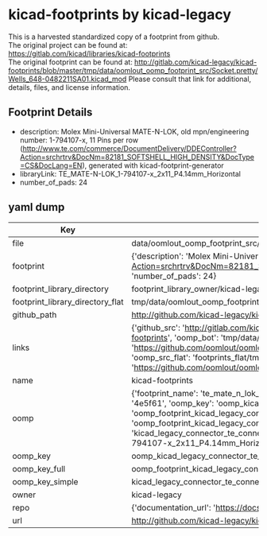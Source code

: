 # kicad-footprints by kicad-legacy  
This is a harvested standardized copy of a footprint from github.  
The original project can be found at:  
https://gitlab.com/kicad/libraries/kicad-footprints  
The original footprint can be found at:
http://gitlab.com/kicad-legacy/kicad-footprints/blob/master/tmp/data/oomlout_oomp_footprint_src/Socket.pretty/Wells_648-0482211SA01.kicad_mod
Please consult that link for additional, details, files, and license information.  
## Footprint Details
* description: Molex Mini-Universal MATE-N-LOK, old mpn/engineering number: 1-794107-x, 11 Pins per row (http://www.te.com/commerce/DocumentDelivery/DDEController?Action=srchrtrv&DocNm=82181_SOFTSHELL_HIGH_DENSITY&DocType=CS&DocLang=EN), generated with kicad-footprint-generator  
* libraryLink: TE_MATE-N-LOK_1-794107-x_2x11_P4.14mm_Horizontal  
* number_of_pads: 24  
## yaml dump  
| Key | Value |  
| --- | --- |  
| file | data/oomlout_oomp_footprint_src/kicad-footprints/Connector_TE-Connectivity.pretty/TE_MATE-N-LOK_1-794107-x_2x11_P4.14mm_Horizontal.kicad_mod |  
| footprint | {'description': 'Molex Mini-Universal MATE-N-LOK, old mpn/engineering number: 1-794107-x, 11 Pins per row (http://www.te.com/commerce/DocumentDelivery/DDEController?Action=srchrtrv&DocNm=82181_SOFTSHELL_HIGH_DENSITY&DocType=CS&DocLang=EN), generated with kicad-footprint-generator', 'libraryLink': 'TE_MATE-N-LOK_1-794107-x_2x11_P4.14mm_Horizontal', 'number_of_pads': 24} |  
| footprint_library_directory | footprint_library_owner/kicad-legacy_kicad-footprints |  
| footprint_library_directory_flat | tmp/data/oomlout_oomp_footprint_src/footprints_flat/kicad_legacy_connector_te_connectivity_te_mate_n_lok_1_794107_x_2x11_p4_14mm_horizontal/working |  
| github_path | http://github.com/kicad-legacy/kicad-footprints/blob/master/tmp/data/oomlout_oomp_footprint_src/Connector_TE-Connectivity.pretty/TE_MATE-N-LOK_1-794107-x_2x11_P4.14mm_Horizontal.kicad_mod |  
| links | {'github_src': 'http://gitlab.com/kicad-legacy/kicad-footprints/blob/master/tmp/data/oomlout_oomp_footprint_src/Socket.pretty/Wells_648-0482211SA01.kicad_mod', 'github_src_repo': 'https://gitlab.com/kicad/libraries/kicad-footprints', 'oomp_bot': 'tmp/data/oomlout_oomp_footprint_src/footprints/kicad_legacy_connector_te_connectivity_te_mate_n_lok_1_794107_x_2x11_p4_14mm_horizontal/working', 'oomp_bot_github': 'https://github.com/oomlout/oomlout_oomp_footprint_bot/tree/main/tmp/data/oomlout_oomp_footprint_src/footprints/kicad_legacy_connector_te_connectivity_te_mate_n_lok_1_794107_x_2x11_p4_14mm_horizontal/working', 'oomp_src_flat': 'footprints_flat/tmp/data/oomlout_oomp_footprint_src/footprints_flat/kicad_legacy_connector_te_connectivity_te_mate_n_lok_1_794107_x_2x11_p4_14mm_horizontal/working', 'oomp_src_flat_github': 'https://github.com/oomlout/oomlout_oomp_footprint_src/tree/main/tmp/data/oomlout_oomp_footprint_src/footprints_flat/kicad_legacy_connector_te_connectivity_te_mate_n_lok_1_794107_x_2x11_p4_14mm_horizontal/working'} |  
| name | kicad-footprints |  
| oomp | {'footprint_name': 'te_mate_n_lok_1_794107_x_2x11_p4_14mm_horizontal', 'library_name': 'connector_te_connectivity', 'md5': '4e5f61a585b7b779361d541aeca37cdb', 'md5_10': '4e5f61a585', 'md5_5': '4e5f6', 'md5_6': '4e5f61', 'oomp_key': 'oomp_kicad_legacy_connector_te_connectivity_te_mate_n_lok_1_794107_x_2x11_p4_14mm_horizontal', 'oomp_key_extra': 'oomp_footprint_kicad_legacy_connector_te_connectivity_te_mate_n_lok_1_794107_x_2x11_p4_14mm_horizontal', 'oomp_key_full': 'oomp_footprint_kicad_legacy_connector_te_connectivity_te_mate_n_lok_1_794107_x_2x11_p4_14mm_horizontal_4e5f61', 'oomp_key_simple': 'kicad_legacy_connector_te_connectivity_te_mate_n_lok_1_794107_x_2x11_p4_14mm_horizontal', 'original_filename': 'data/oomlout_oomp_footprint_src/kicad-footprints/Connector_TE-Connectivity.pretty/TE_MATE-N-LOK_1-794107-x_2x11_P4.14mm_Horizontal.kicad_mod', 'owner_name': 'kicad_legacy'} |  
| oomp_key | oomp_kicad_legacy_connector_te_connectivity_te_mate_n_lok_1_794107_x_2x11_p4_14mm_horizontal |  
| oomp_key_full | oomp_footprint_kicad_legacy_connector_te_connectivity_te_mate_n_lok_1_794107_x_2x11_p4_14mm_horizontal |  
| oomp_key_simple | kicad_legacy_connector_te_connectivity_te_mate_n_lok_1_794107_x_2x11_p4_14mm_horizontal |  
| owner | kicad-legacy |  
| repo | {'documentation_url': 'https://docs.github.com/rest/repos/repos#get-a-repository', 'message': 'Not Found'} |  
| url | http://github.com/kicad-legacy/kicad-footprints |  

